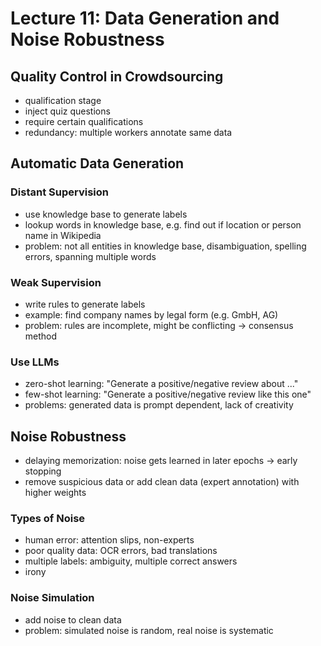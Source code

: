 # Lecture 11: Data Generation and Noise Robustness

## Quality Control in Crowdsourcing
- qualification stage
- inject quiz questions
- require certain qualifications
- redundancy: multiple workers annotate same data

## Automatic Data Generation
### Distant Supervision
- use knowledge base to generate labels
- lookup words in knowledge base, e.g. find out if location or person name in Wikipedia
- problem: not all entities in knowledge base, disambiguation, spelling errors, spanning multiple words

### Weak Supervision
- write rules to generate labels
- example: find company names by legal form (e.g. GmbH, AG)
- problem: rules are incomplete, might be conflicting -> consensus method

### Use LLMs
- zero-shot learning: "Generate a positive/negative review about ..."
- few-shot learning: "Generate a positive/negative review like this one"
- problems: generated data is prompt dependent, lack of creativity

## Noise Robustness
- delaying memorization: noise gets learned in later epochs -> early stopping
- remove suspicious data or add clean data (expert annotation) with higher weights

### Types of Noise
- human error: attention slips, non-experts
- poor quality data: OCR errors, bad translations
- multiple labels: ambiguity, multiple correct answers
- irony

### Noise Simulation
- add noise to clean data
- problem: simulated noise is random, real noise is systematic
